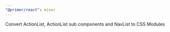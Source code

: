 ```yaml
---
"@primer/react": minor
---
```


Convert ActionList, ActionList sub components and NavList to CSS Modules
